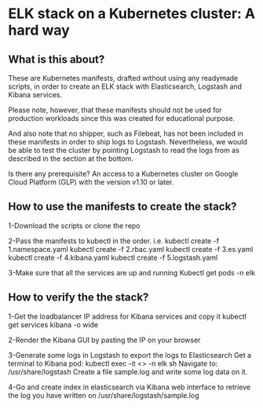 # ELK stack on a Kubernetes cluster: A hard way

## What is this about?
These are Kubernetes manifests, drafted without using any readymade scripts, in order to create an ELK stack with Elasticsearch, Logstash and Kibana services. 

Please note, however, that these manifests should not be used for production workloads since this was created for educational purpose. 

And also note that no shipper, such as Filebeat, has not been included in these manifests in order to ship logs to Logstash. Nevertheless, we would be able to test the cluster by pointing Logstash to read the logs from as described in the section at the bottom.

Is there any prerequisite?
An access to a Kubernetes cluster on Google Cloud Platform (GLP) with the version v1.10 or later.

## How to use the manifests to create the stack?
1-Download the scripts or clone the repo

2-Pass the manifests to kubectl in the order. i.e.
   kubectl  create -f  1.namespace.yaml
   kubectl  create -f  2.rbac.yaml
   kubectl  create -f  3.es.yaml
   kubectl  create -f  4.kibana.yaml
   kubectl  create -f  5.logstash.yaml

3-Make sure that all the services are up and running 
   Kubectl get pods -n elk

## How to verify the the stack?
1-Get the loadbalancer IP address for Kibana services and copy it
    kubectl get services kibana -o wide

2-Render the Kibana GUI by pasting the IP on your browser 
 
3-Generate some logs in Logstash to export the logs to Elasticsearch
    Get a terminal to Kibana pod: kubectl exec -it <<kibana-pod-name->> -n elk sh
    Navigate to: /usr/share/logstash
    Create a file sample.log and write some log data on it.

4-Go and create index in elasticsearch via Kibana web interface to retrieve the log you have written on /usr/share/logstash/sample.log

